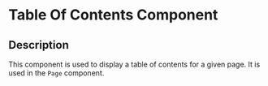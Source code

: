 # Table Of Contents Component

## Description

This component is used to display a table of contents for a given page. It is used in the `Page` component.
